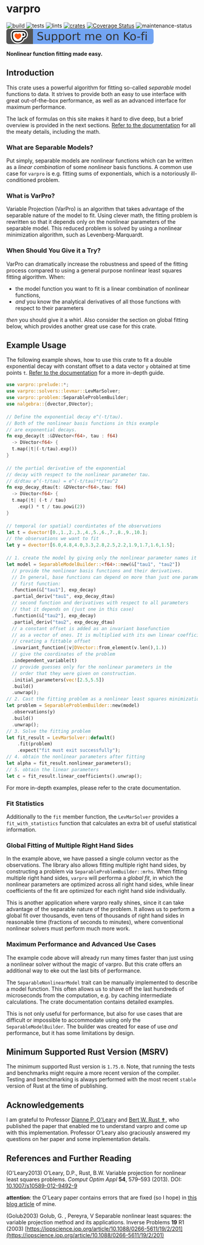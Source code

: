 # varpro

![build](https://github.com/geo-ant/varpro/actions/workflows/build.yml/badge.svg?branch=main)
![tests](https://github.com/geo-ant/varpro/actions/workflows/tests.yml/badge.svg?branch=main)
![lints](https://github.com/geo-ant/varpro/actions/workflows/lints.yml/badge.svg?branch=main)
[![crates](https://img.shields.io/crates/v/varpro)](https://crates.io/crates/varpro)
[![Coverage Status](https://coveralls.io/repos/github/geo-ant/varpro/badge.svg?branch=main)](https://coveralls.io/github/geo-ant/varpro?branch=main)
![maintenance-status](https://img.shields.io/badge/maintenance-actively--developed-brightgreen.svg)
[![crates](https://raw.githubusercontent.com/geo-ant/user-content/refs/heads/main/ko-fi-support.svg)](https://ko-fi.com/geoant)

**Nonlinear function fitting made easy.**

## Introduction

This crate uses a powerful algorithm for fitting so-called _separable_ model
functions to data. It strives to provide both an easy to use interface with
great out-of-the-box performance, as well as an advanced interface for maximum
performance.

The lack of formulas on this site makes it hard to dive deep, but a brief
overview is provided in the next sections. [Refer to the documentation](https://docs.rs/varpro/)
for all the meaty details, including the math.

### What are Separable Models?

Put simply, separable models are nonlinear functions which can be 
written as a *linear combination* of some *nonlinear* basis functions.
A common use case for `varpro` is e.g. fitting sums of exponentials,
which is a notoriously ill-conditioned problem.

### What is VarPro?

Variable Projection (VarPro) is an algorithm that takes advantage of the separable
nature of the model to fit. Using clever math, the fitting problem is rewritten so that
it depends only on the nonlinear parameters of the separable model. This reduced problem
is solved by using a nonlinear minimization algorithm, such as Levenberg-Marquardt.

### When Should You Give it a Try?

VarPro can dramatically increase the robustness and speed of the fitting process
compared to using a general purpose nonlinear least squares fitting algorithm. When:

* the model function you want to fit is a linear combination of nonlinear functions,
* _and_ you know the analytical derivatives of all those functions with respect to their parameters

_then_ you should give it a whirl. Also consider the section on global fitting below,
which provides another great use case for this crate.

## Example Usage

The following example shows, how to use this crate to fit a double exponential decay
with constant offset to a data vector `y` obtained at time points `t`. 
[Refer to the documentation](https://docs.rs/varpro/) for a more in-depth guide.

```rust
use varpro::prelude::*;
use varpro::solvers::levmar::LevMarSolver;
use varpro::problem::SeparableProblemBuilder;
use nalgebra::{dvector,DVector};

// Define the exponential decay e^(-t/tau).
// Both of the nonlinear basis functions in this example
// are exponential decays.
fn exp_decay(t :&DVector<f64>, tau : f64) 
  -> DVector<f64> {
  t.map(|t|(-t/tau).exp())
}

// the partial derivative of the exponential
// decay with respect to the nonlinear parameter tau.
// d/dtau e^(-t/tau) = e^(-t/tau)*t/tau^2
fn exp_decay_dtau(t: &DVector<f64>,tau: f64) 
  -> DVector<f64> {
  t.map(|t| (-t / tau)
    .exp() * t / tau.powi(2))
}

// temporal (or spatial) coordintates of the observations
let t = dvector![0.,1.,2.,3.,4.,5.,6.,7.,8.,9.,10.];
// the observations we want to fit
let y = dvector![6.0,4.8,4.0,3.3,2.8,2.5,2.2,1.9,1.7,1.6,1.5];

// 1. create the model by giving only the nonlinear parameter names it depends on
let model = SeparableModelBuilder::<f64>::new(&["tau1", "tau2"])
  // provide the nonlinear basis functions and their derivatives.
  // In general, base functions can depend on more than just one parameter.
  // first function:
  .function(&["tau1"], exp_decay)
  .partial_deriv("tau1", exp_decay_dtau)
  // second function and derivatives with respect to all parameters
  // that it depends on (just one in this case)
  .function(&["tau2"], exp_decay)
  .partial_deriv("tau2", exp_decay_dtau)
  // a constant offset is added as an invariant basefunction
  // as a vector of ones. It is multiplied with its own linear coefficient,
  // creating a fittable offset
  .invariant_function(|v|DVector::from_element(v.len(),1.))
  // give the coordinates of the problem
  .independent_variable(t)
  // provide guesses only for the nonlinear parameters in the
  // order that they were given on construction.
  .initial_parameters(vec![2.5,5.5])
  .build()
  .unwrap();
// 2. Cast the fitting problem as a nonlinear least squares minimization problem
let problem = SeparableProblemBuilder::new(model)
  .observations(y)
  .build()
  .unwrap();
// 3. Solve the fitting problem
let fit_result = LevMarSolver::default()
    .fit(problem)
    .expect("fit must exit successfully");
// 4. obtain the nonlinear parameters after fitting
let alpha = fit_result.nonlinear_parameters();
// 5. obtain the linear parameters
let c = fit_result.linear_coefficients().unwrap();
```

For more in-depth examples, please refer to the crate documentation.

### Fit Statistics

Additionally to the `fit` member function,
the `LevMarSolver` provides a `fit_with_statistics` function that calculates
an extra bit of useful statistical information.

### Global Fitting of Multiple Right Hand Sides

In the example above, we have passed a single column vector as the observations.
The library also allows fitting multiple right hand sides, by constructing a
problem via `SeparableProblemBuilder::mrhs`. When fitting multiple right hand sides,
`varpro` will performa a _global fit_, in which the nonlinear parameters are optimized
across all right hand sides, while linear coefficients of the fit are optimized for
each right hand side individually.

This is another application where varpro really shines, since it can take advantage
of the separable nature of the problem. It allows us to perform a global fit over thousands,
even tens of thousands of right hand sides in reasonable time (fractions of seconds to minutes),
where conventional nonlinear solvers must perform much more work.

### Maximum Performance and Advanced Use Cases

The example code above will already run many times faster
than just using a nonlinear solver without the magic of varpro.
But this crate offers an additional way to eke out the last bits of performance.

The `SeparableNonlinearModel` trait can be manually implemented to describe a
model function. This often allows us to shave off the last hundreds of microseconds
from the computation, e.g. by caching intermediate calculations. The crate documentation
contains detailed examples.

This is not only useful for performance, but also for use cases that are difficult
or impossible to accommodate using only the `SeparableModelBuilder`. The builder
was created for ease of use _and_ performance, but it has some limitations by design.

## Minimum Supported Rust Version (MSRV)

The minimum supported Rust version is `1.75.0`. Note, that running the tests and
benchmarks might require a more recent version of the compiler. Testing and
benchmarking is always performed with the most recent `stable` version of Rust at
the time of publishing.

## Acknowledgements

I am grateful to Professor [Dianne P. O'Leary](http://www.cs.umd.edu/~oleary/)
and [Bert W. Rust &#10013;](https://math.nist.gov/~BRust/), who published the paper that 
enabled me to understand varpro and come up with this implementation.
Professor O'Leary also graciously answered my questions on her paper and
some implementation details.

## References and Further Reading

(O'Leary2013) O’Leary, D.P., Rust, B.W. Variable projection for nonlinear least squares problems.
*Comput Optim Appl* **54**, 579–593 (2013). DOI: [10.1007/s10589-012-9492-9](https://doi.org/10.1007/s10589-012-9492-9)

**attention**: the O'Leary paper contains errors that are fixed (so I hope)
in [this blog article](https://geo-ant.github.io/blog/2020/variable-projection-part-1-fundamentals/) of mine.

(Golub2003) Golub, G. , Pereyra, V Separable nonlinear least squares:
the variable projection method and its applications. Inverse Problems **19** R1 (2003)
[https://iopscience.iop.org/article/10.1088/0266-5611/19/2/201](https://iopscience.iop.org/article/10.1088/0266-5611/19/2/201)
